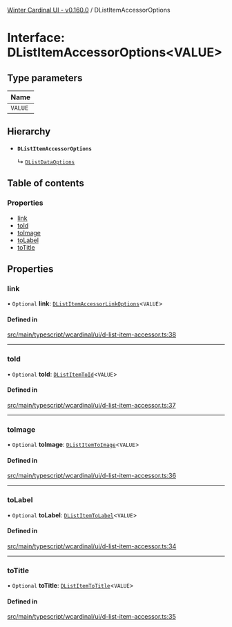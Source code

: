 [Winter Cardinal UI - v0.160.0](../index.md) / DListItemAccessorOptions

# Interface: DListItemAccessorOptions<VALUE\>

## Type parameters

| Name |
| :------ |
| `VALUE` |

## Hierarchy

- **`DListItemAccessorOptions`**

  ↳ [`DListDataOptions`](DListDataOptions.md)

## Table of contents

### Properties

- [link](DListItemAccessorOptions.md#link)
- [toId](DListItemAccessorOptions.md#toid)
- [toImage](DListItemAccessorOptions.md#toimage)
- [toLabel](DListItemAccessorOptions.md#tolabel)
- [toTitle](DListItemAccessorOptions.md#totitle)

## Properties

### link

• `Optional` **link**: [`DListItemAccessorLinkOptions`](DListItemAccessorLinkOptions.md)<`VALUE`\>

#### Defined in

[src/main/typescript/wcardinal/ui/d-list-item-accessor.ts:38](https://github.com/winter-cardinal/winter-cardinal-ui/blob/v0.160.0/src/main/typescript/wcardinal/ui/d-list-item-accessor.ts#L38)

___

### toId

• `Optional` **toId**: [`DListItemToId`](../index.md#dlistitemtoid)<`VALUE`\>

#### Defined in

[src/main/typescript/wcardinal/ui/d-list-item-accessor.ts:37](https://github.com/winter-cardinal/winter-cardinal-ui/blob/v0.160.0/src/main/typescript/wcardinal/ui/d-list-item-accessor.ts#L37)

___

### toImage

• `Optional` **toImage**: [`DListItemToImage`](../index.md#dlistitemtoimage)<`VALUE`\>

#### Defined in

[src/main/typescript/wcardinal/ui/d-list-item-accessor.ts:36](https://github.com/winter-cardinal/winter-cardinal-ui/blob/v0.160.0/src/main/typescript/wcardinal/ui/d-list-item-accessor.ts#L36)

___

### toLabel

• `Optional` **toLabel**: [`DListItemToLabel`](../index.md#dlistitemtolabel)<`VALUE`\>

#### Defined in

[src/main/typescript/wcardinal/ui/d-list-item-accessor.ts:34](https://github.com/winter-cardinal/winter-cardinal-ui/blob/v0.160.0/src/main/typescript/wcardinal/ui/d-list-item-accessor.ts#L34)

___

### toTitle

• `Optional` **toTitle**: [`DListItemToTitle`](../index.md#dlistitemtotitle)<`VALUE`\>

#### Defined in

[src/main/typescript/wcardinal/ui/d-list-item-accessor.ts:35](https://github.com/winter-cardinal/winter-cardinal-ui/blob/v0.160.0/src/main/typescript/wcardinal/ui/d-list-item-accessor.ts#L35)
